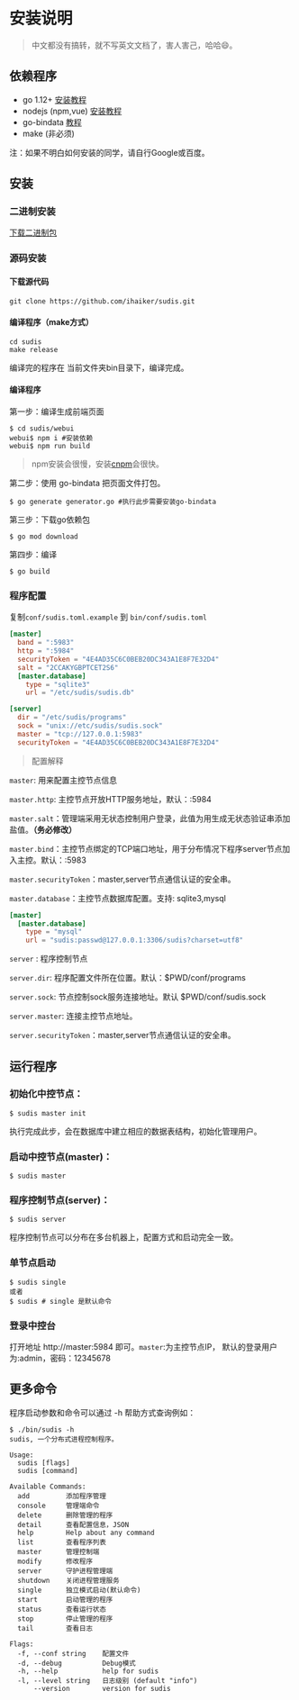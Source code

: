# 安装说明

> 中文都没有搞转，就不写英文文档了，害人害己，哈哈😄。

## 依赖程序

- go 1.12+ [安装教程](https://www.runoob.com/go/go-environment.html)
- nodejs (npm,vue) [安装教程](https://www.runoob.com/nodejs/nodejs-install-setup.html)
- go-bindata [教程](https://github.com/shuLhan/go-bindata)
- make (非必须)

注：如果不明白如何安装的同学，请自行Google或百度。

## 安装

### 二进制安装

[下载二进制包](https://github.com/ihaiker/sudis/releases)

### 源码安装

#### 下载源代码

```shell script
git clone https://github.com/ihaiker/sudis.git
```

#### 编译程序（make方式）

```shell script
cd sudis
make release
```
编译完的程序在 当前文件夹bin目录下，编译完成。

#### 编译程序
第一步：编译生成前端页面
```shell script
$ cd sudis/webui 
webui$ npm i #安装依赖
webui$ npm run build
```
> npm安装会很慢，安装[cnpm](https://npm.taobao.org/)会很快。

第二步：使用 go-bindata 把页面文件打包。

```shell script
$ go generate generator.go #执行此步需要安装go-bindata
```

第三步：下载go依赖包
```shell script
$ go mod download
```

第四步：编译
```shell script
$ go build 
```

### 程序配置
复制`conf/sudis.toml.example` 到 `bin/conf/sudis.toml`
```toml
[master]
  band = ":5983"
  http = ":5984"
  securityToken = "4E4AD35C6C0BEB20DC343A1E8F7E32D4"
  salt = "2CCAKYGBPTCET2S6"
  [master.database]
    type = "sqlite3"
    url = "/etc/sudis/sudis.db"

[server]
  dir = "/etc/sudis/programs"
  sock = "unix://etc/sudis/sudis.sock"
  master = "tcp://127.0.0.1:5983"
  securityToken = "4E4AD35C6C0BEB20DC343A1E8F7E32D4"
```
> 配置解释

`master`: 用来配置主控节点信息

`master.http`: 主控节点开放HTTP服务地址，默认：:5984

`master.salt`：管理端采用无状态控制用户登录，此值为用生成无状态验证串添加盐值。**（务必修改）**

`master.bind`：主控节点绑定的TCP端口地址，用于分布情况下程序server节点加入主控。默认：:5983

`master.securityToken`：master,server节点通信认证的安全串。

`master.database`：主控节点数据库配置。支持: sqlite3,mysql

```toml
[master]
  [master.database]
    type = "mysql"
    url = "sudis:passwd@127.0.0.1:3306/sudis?charset=utf8"
```

`server` : 程序控制节点

`server.dir`: 程序配置文件所在位置。默认：$PWD/conf/programs

`server.sock`: 节点控制sock服务连接地址。默认 $PWD/conf/sudis.sock

`server.master`: 连接主控节点地址。

`server.securityToken`：master,server节点通信认证的安全串。



## 运行程序

### 初始化中控节点：

```shell
$ sudis master init 
```

执行完成此步，会在数据库中建立相应的数据表结构，初始化管理用户。



### **启动中控节点(master)：**

```shell
$ sudis master
```



### **程序控制节点(server)：**

```shell
$ sudis server
```

程序控制节点可以分布在多台机器上，配置方式和启动完全一致。



###  单节点启动

```shell
$ sudis single
或者
$ sudis # single 是默认命令
```



### 登录中控台

打开地址 http://master:5984 即可。`master`:为主控节点IP， 默认的登录用户为:admin，密码：12345678



## 更多命令

程序启动参数和命令可以通过 -h 帮助方式查询例如：

```shell
$ ./bin/sudis -h
sudis, 一个分布式进程控制程序。

Usage:
  sudis [flags]
  sudis [command]

Available Commands:
  add         添加程序管理
  console     管理端命令
  delete      删除管理的程序
  detail      查看配置信息，JSON
  help        Help about any command
  list        查看程序列表
  master      管理控制端
  modify      修改程序
  server      守护进程管理端
  shutdown    关闭进程管理服务
  single      独立模式启动(默认命令)
  start       启动管理的程序
  status      查看运行状态
  stop        停止管理的程序
  tail        查看日志

Flags:
  -f, --conf string    配置文件
  -d, --debug          Debug模式
  -h, --help           help for sudis
  -l, --level string   日志级别 (default "info")
      --version        version for sudis
```

